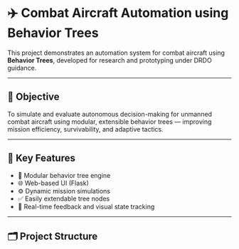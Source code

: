 # ✈️ Combat Aircraft Automation using Behavior Trees

This project demonstrates an automation system for combat aircraft using **Behavior Trees**, developed for research and prototyping under DRDO guidance.

---

## 📌 Objective

To simulate and evaluate autonomous decision-making for unmanned combat aircraft using modular, extensible behavior trees — improving mission efficiency, survivability, and adaptive tactics.

---

## 🧱 Key Features

- 🧠 Modular behavior tree engine  
- 🌐 Web-based UI (Flask)  
- ⚙️ Dynamic mission simulations  
- ✅ Easily extendable tree nodes  
- 🔄 Real-time feedback and visual state tracking

---

## 🗂 Project Structure
